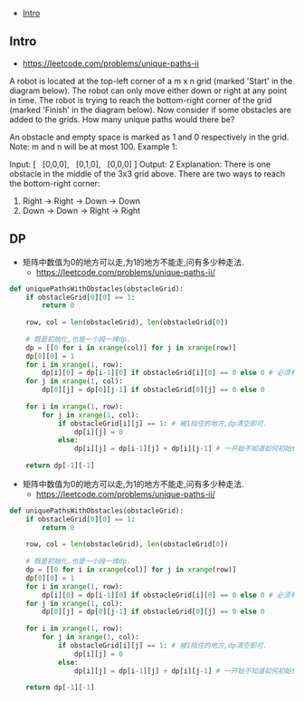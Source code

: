 - [Intro](#intro)

## Intro

- https://leetcode.com/problems/unique-paths-ii

A robot is located at the top-left corner of a m x n grid (marked 'Start' in the diagram below).
The robot can only move either down or right at any point in time. The robot is trying to reach the bottom-right corner of the grid (marked 'Finish' in the diagram below).
Now consider if some obstacles are added to the grids. How many unique paths would there be?

An obstacle and empty space is marked as 1 and 0 respectively in the grid.
Note: m and n will be at most 100.
Example 1:

Input:
[
  [0,0,0],
  [0,1,0],
  [0,0,0]
]
Output: 2
Explanation:
There is one obstacle in the middle of the 3x3 grid above.
There are two ways to reach the bottom-right corner:
1. Right -> Right -> Down -> Down
2. Down -> Down -> Right -> Right



## DP

- 矩阵中数值为0的地方可以走,为1的地方不能走,问有多少种走法. 
  - https://leetcode.com/problems/unique-paths-ii/

```py
def uniquePathsWithObstacles(obstacleGrid):
    if obstacleGrid[0][0] == 1:
        return 0
    
    row, col = len(obstacleGrid), len(obstacleGrid[0])
    
    # 既是初始化,也是一小段一维dp.
    dp = [[0 for i in xrange(col)] for j in xrange(row)]
    dp[0][0] = 1
    for i in xrange(1, row):
        dp[i][0] = dp[i-1][0] if obstacleGrid[i][0] == 0 else 0 # 必须有else部分,否则就报错!
    for j in xrange(1, col):
        dp[0][j] = dp[0][j-1] if obstacleGrid[0][j] == 0 else 0
    
    for i in xrange(1, row):
        for j in xrange(1, col):
            if obstacleGrid[i][j] == 1: # 被1挡住的地方,dp清空即可.
                dp[i][j] = 0
            else:
                dp[i][j] = dp[i-1][j] + dp[i][j-1] # 一开始不知道如何初始化,然后陷在这里,不知道该如何处理i为0时的数组越界问题: i-1 为-1
                
    return dp[-1][-1]
```

- 矩阵中数值为0的地方可以走,为1的地方不能走,问有多少种走法. 
  - https://leetcode.com/problems/unique-paths-ii/

```py
def uniquePathsWithObstacles(obstacleGrid):
    if obstacleGrid[0][0] == 1:
        return 0
    
    row, col = len(obstacleGrid), len(obstacleGrid[0])
    
    # 既是初始化,也是一小段一维dp.
    dp = [[0 for i in xrange(col)] for j in xrange(row)]
    dp[0][0] = 1
    for i in xrange(1, row):
        dp[i][0] = dp[i-1][0] if obstacleGrid[i][0] == 0 else 0 # 必须有else部分,否则就报错!
    for j in xrange(1, col):
        dp[0][j] = dp[0][j-1] if obstacleGrid[0][j] == 0 else 0
    
    for i in xrange(1, row):
        for j in xrange(1, col):
            if obstacleGrid[i][j] == 1: # 被1挡住的地方,dp清空即可.
                dp[i][j] = 0
            else:
                dp[i][j] = dp[i-1][j] + dp[i][j-1] # 一开始不知道如何初始化,然后陷在这里,不知道该如何处理i为0时的数组越界问题: i-1 为-1
                
    return dp[-1][-1]
```

